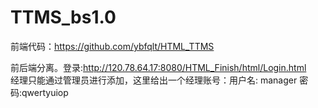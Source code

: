 # TTMS_bs1.0   
前端代码：https://github.com/ybfqlt/HTML_TTMS  

前后端分离。登录:http://120.78.64.17:8080/HTML_Finish/html/Login.html     
经理只能通过管理员进行添加，这里给出一个经理账号：用户名: manager 密码:qwertyuiop
